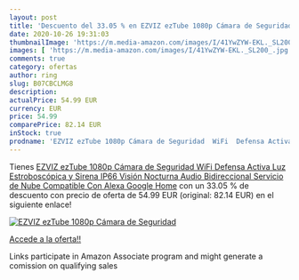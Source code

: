 ```yaml
---
layout: post
title: 'Descuento del 33.05 % en EZVIZ ezTube 1080p Cámara de Seguridad  '
date: 2020-10-26 19:31:03
thumbnailImage: 'https://m.media-amazon.com/images/I/41YwZYW-EKL._SL200_.jpg'
images: [ 'https://m.media-amazon.com/images/I/41YwZYW-EKL._SL200_.jpg' ]
comments: true
category: ofertas
author: ring
slug: B07CBCLMG8
description:
actualPrice: 54.99 EUR
currency: EUR
price: 54.99
comparePrice: 82.14 EUR
inStock: true
prodname: 'EZVIZ ezTube 1080p Cámara de Seguridad  WiFi  Defensa Activa  Luz Estroboscópica y Sirena  IP66  Visión Nocturna  Audio Bidireccional  Servicio de Nube  Compatible Con Alexa  Google Home'
---
```


Tienes [EZVIZ ezTube 1080p Cámara de Seguridad  WiFi  Defensa Activa  Luz Estroboscópica y Sirena  IP66  Visión Nocturna  Audio Bidireccional  Servicio de Nube  Compatible Con Alexa  Google Home](https://www.amazon.es/dp/B07CBCLMG8/?tag=tolees-21) con un 33.05 % de descuento con precio de oferta de 54.99 EUR (original: 82.14 EUR) en el siguiente enlace!

[![EZVIZ ezTube 1080p Cámara de Seguridad  ](https://m.media-amazon.com/images/I/41YwZYW-EKL._SL200_.jpg)](https://www.amazon.es/dp/B07CBCLMG8/?tag=tolees-21)

[Accede a la oferta!!](https://www.amazon.es/dp/B07CBCLMG8/?tag=tolees-21)

Links participate in Amazon Associate program and might generate a comission on qualifying sales


